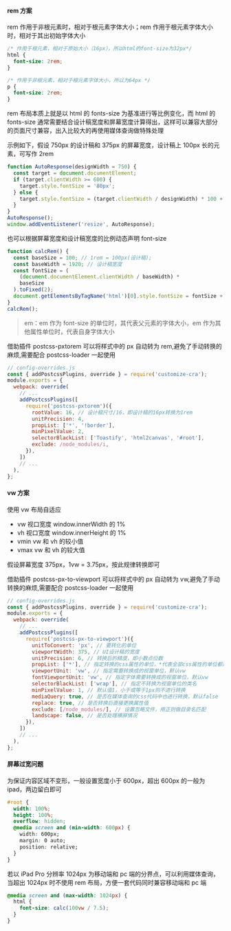 #### rem 方案

rem 作用于非根元素时，相对于根元素字体大小；rem 作用于根元素字体大小时，相对于其出初始字体大小

```css
/* 作用于根元素，相对于原始大小（16px），所以html的font-size为32px*/
html {
  font-size: 2rem;
}

/* 作用于非根元素，相对于根元素字体大小，所以为64px */
p {
  font-size: 2rem;
}
```

rem 布局本质上就是以 html 的 fonts-size 为基准进行等比例变化，而 html 的 fonts-size 通常需要结合设计稿宽度和屏幕宽度计算得出，这样可以兼容大部分的页面尺寸兼容，出入比较大的再使用媒体查询做特殊处理

示例如下，假设 750px 的设计稿和 375px 的屏幕宽度，设计稿上 100px 长的元素，可写作 2rem

```js
function AutoResponse(designWidth = 750) {
  const target = document.documentElement;
  if (target.clientWidth >= 600) {
    target.style.fontSize = '80px';
  } else {
    target.style.fontSize = (target.clientWidth / designWidth) * 100 + 'px';
  }
}
AutoResponse();
window.addEventListener('resize', AutoResponse);
```

也可以根据屏幕宽度和设计稿宽度的比例动态声明 font-size

```js
function calcRem() {
  const baseSize = 100; // 1rem = 100px(设计稿);
  const baseWidth = 1920; // 设计稿宽度
  const fontSize = (
    (document.documentElement.clientWidth / baseWidth) *
    baseSize
  ).toFixed(2);
  document.getElementsByTagName('html')[0].style.fontSize = fontSize + 'px';
}
calcRem();
```

> em：em 作为 font-size 的单位时，其代表父元素的字体大小，em 作为其他属性单位时，代表自身字体大小

借助插件 postcss-pxtorem 可以将样式中的 px 自动转为 rem,避免了手动转换的麻烦,需要配合 postcss-loader 一起使用

```js
// config-overrides.js
const { addPostcssPlugins, override } = require('customize-cra');
module.exports = {
  webpack: override(
    // ...
    addPostcssPlugins([
      require('postcss-pxtorem')({
        rootValue: 16, // 设计稿尺寸/16，即设计稿的16px转换为1rem
        unitPrecision: 4,
        propList: ['*', '!border'],
        minPixelValue: 2,
        selectorBlackList: ['Toastify', 'html2canvas', '#root'],
        exclude: /node_modules/i,
      }),
    ])
    // ...
  ),
};
```

#### vw 方案

使用 vw 布局自适应

- vw 视口宽度 window.innerWidth 的 1%
- vh 视口宽度 window.innerHeight 的 1%
- vmin vw 和 vh 的较小值
- vmax vw 和 vh 的较大值

假设屏幕宽度 375px，1vw = 3.75px，按此规律转换即可

借助插件 postcss-px-to-viewport 可以将样式中的 px 自动转为 vw,避免了手动转换的麻烦,需要配合 postcss-loader 一起使用

```js
// config-overrides.js
const { addPostcssPlugins, override } = require('customize-cra');
module.exports = {
  webpack: override(
    // ...
    addPostcssPlugins([
      require('postcss-px-to-viewport')({
        unitToConvert: 'px', // 要转化的单位
        viewportWidth: 375, // UI设计稿的宽度
        unitPrecision: 6, // 转换后的精度，即小数点位数
        propList: ['*'], // 指定转换的css属性的单位，*代表全部css属性的单位都进行转换
        viewportUnit: 'vw', // 指定需要转换成的视窗单位，默认vw
        fontViewportUnit: 'vw', // 指定字体需要转换成的视窗单位，默认vw
        selectorBlackList: ['wrap'], // 指定不转换为视窗单位的类名
        minPixelValue: 1, // 默认值1，小于或等于1px则不进行转换
        mediaQuery: true, // 是否在媒体查询的css代码中也进行转换，默认false
        replace: true, // 是否转换后直接更换属性值
        exclude: [/node_modules/], // 设置忽略文件，用正则做目录名匹配
        landscape: false, // 是否处理横屏情况
      }),
    ])
    // ...
  ),
};
```

#### 屏幕过宽问题

为保证内容区域不变形，一般设置宽度小于 600px，超出 600px 的一般为 ipad，两边留白即可

```css
#root {
  width: 100%;
  height: 100%;
  overflow: hidden;
  @media screen and (min-width: 600px) {
    width: 600px;
    margin: 0 auto;
    position: relative;
  }
}
```

若以 iPad Pro 分辨率 1024px 为移动端和 pc 端的分界点，可以利用媒体查询，当超出 1024px 时不使用 rem 布局，方便一套代码同时兼容移动端和 pc 端

```css
@media screen and (max-width: 1024px) {
  html {
    font-size: calc(100vw / 7.5);
  }
}
```
